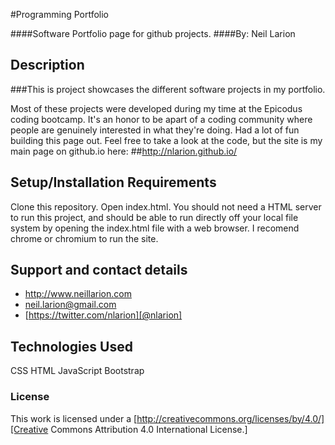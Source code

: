 #Programming Portfolio

####Software Portfolio page for github projects.
####By: Neil Larion

## Description

###This is project showcases the different software projects in my portfolio. 

Most of these projects were developed during my time at the Epicodus coding bootcamp. It's an honor to be apart of a coding community where people are genuinely interested in what they're doing. Had a lot of fun building this page out. Feel free to take a look at the code, but the site is my main page on github.io here:
##http://nlarion.github.io/

## Setup/Installation Requirements
Clone this repository.
Open index.html.
You should not need a HTML server to run this project, and should be able to run directly off your local file system by opening the index.html file with a web browser. 
I recomend chrome or chromium to run the site.

## Support and contact details
* http://www.neillarion.com
* neil.larion@gmail.com
* [https://twitter.com/nlarion][@nlarion]

## Technologies Used
CSS
HTML
JavaScript
Bootstrap

### License

This work is licensed under a [http://creativecommons.org/licenses/by/4.0/][Creative Commons Attribution 4.0 International License.]